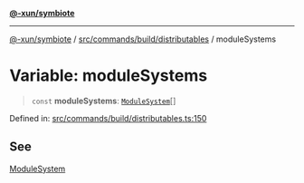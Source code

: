 [**@-xun/symbiote**](../../../../../README.md)

***

[@-xun/symbiote](../../../../../README.md) / [src/commands/build/distributables](../README.md) / moduleSystems

# Variable: moduleSystems

> `const` **moduleSystems**: [`ModuleSystem`](../enumerations/ModuleSystem.md)[]

Defined in: [src/commands/build/distributables.ts:150](https://github.com/Xunnamius/symbiote/blob/ffa2219b5458551337af8081b76f7ffb8422c513/src/commands/build/distributables.ts#L150)

## See

[ModuleSystem](../enumerations/ModuleSystem.md)
